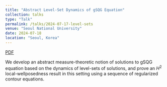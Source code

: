 ```yaml
---
title: "Abstract Level-Set Dynamics of gSQG Equation"
collection: talks
type: "Talk"
permalink: /talks/2024-07-17-level-sets
venue: "Seoul National University"
date: 2024-07-18
location: "Seoul, Korea"
---
```


[PDF](http://jk-jeon.github.io/files/2020-08-amelunxen-burgisser.pdf)

We develop an abstract measure-theoretic notion of solutions to gSQG equation based on the dynamics of level-sets of solutions, and prove an $H^{2}$ local-wellposedness result in this setting using a sequence of regularized contour equations.